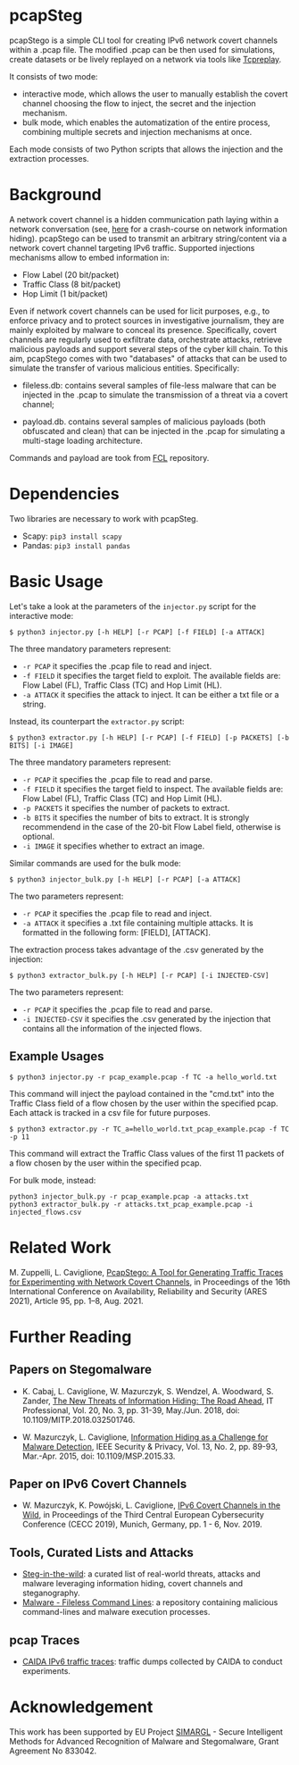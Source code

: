 # pcapSteg

pcapStego is a simple CLI tool for creating IPv6 network covert channels within a .pcap file. The modified .pcap can be then used for simulations, create datasets or be lively replayed on a network via tools like [Tcpreplay](https://tcpreplay.appneta.com). 

It consists of two mode:
- interactive mode, which allows the user to manually establish the covert channel choosing the flow to inject, the secret and the injection mechanism.
- bulk mode, which enables the automatization of the entire process, combining multiple secrets and injection mechanisms at once.

Each mode consists of two Python scripts that allows the injection and the extraction processes.

<!--the ```injector.py```, which allows the injection of a payload in a given field of a flow, and the ```extractor.py```, which is able to extract the payload from a given field of a flow.-->

# Background

A network covert channel is a hidden communication path laying within a network conversation (see, [here](https://github.com/cdpxe/Network-Covert-Channels-A-University-level-Course/blob/master/README.md) for a crash-course on network information hiding). pcapStego can be used to transmit an arbitrary string/content via a network covert channel targeting IPv6 traffic. Supported injections mechanisms allow to embed information in: 

- Flow Label (20 bit/packet)
- Traffic Class (8 bit/packet)
- Hop Limit (1 bit/packet)

Even if network covert channels can be used for licit purposes, e.g., to enforce privacy and to protect sources in investigative journalism, they are mainly exploited by malware to conceal its presence. Specifically, covert channels are regularly used to exfiltrate data, orchestrate attacks, retrieve malicious payloads and support several steps of the cyber kill chain. To this aim, pcapStego comes with two "databases" of attacks that can be used to simulate the transfer of various malicious entities. Specifically:

- fileless.db: contains several samples of file-less malware that can be injected in the .pcap to simulate the transmission of a threat via a covert channel;

- payload.db. contains several samples of malicious payloads (both obfuscated and clean) that can be injected in the .pcap for simulating a multi-stage loading architecture.  

Commands and payload are took from [FCL](https://github.com/chenerlich/FCL) repository.

# Dependencies
Two libraries are necessary to work with pcapSteg.
- Scapy:
```pip3 install scapy```
- Pandas:
```pip3 install pandas```


# Basic Usage
Let's take a look at the parameters of the ```injector.py``` script for the interactive mode: 
```
$ python3 injector.py [-h HELP] [-r PCAP] [-f FIELD] [-a ATTACK] 
```
The three mandatory parameters represent: 
- ```-r PCAP``` it specifies the .pcap file to read and inject.
- ```-f FIELD``` it specifies the target field to exploit. The available fields are: Flow Label (FL), Traffic Class (TC) and Hop Limit (HL).
- ```-a ATTACK``` it specifies the attack to inject. It can be either a txt file or a string.

Instead, its counterpart the ```extractor.py``` script: 
```
$ python3 extractor.py [-h HELP] [-r PCAP] [-f FIELD] [-p PACKETS] [-b BITS] [-i IMAGE]
```
The three mandatory parameters represent: 
- ```-r PCAP``` it specifies the .pcap file to read and parse.
- ```-f FIELD``` it specifies the target field to inspect. The available fields are: Flow Label (FL), Traffic Class (TC) and Hop Limit (HL).
- ```-p PACKETS``` it specifies the number of packets to extract.
- ```-b BITS``` it specifies the number of bits to extract. It is strongly recommendend in the case of the 20-bit Flow Label field, otherwise is optional.
- ```-i IMAGE``` it specifies whether to extract an image.

Similar commands are used for the bulk mode:  
```
$ python3 injector_bulk.py [-h HELP] [-r PCAP] [-a ATTACK] 
```
The two parameters represent: 
- ```-r PCAP``` it specifies the .pcap file to read and inject.
- ```-a ATTACK``` it specifies a .txt file containing multiple attacks. It is formatted in the following form: [FIELD], [ATTACK].

The extraction process takes advantage of the .csv generated by the injection:
```
$ python3 extractor_bulk.py [-h HELP] [-r PCAP] [-i INJECTED-CSV]
```
The two parameters represent: 
- ```-r PCAP``` it specifies the .pcap file to read and parse.
- ```-i INJECTED-CSV``` it specifies the .csv generated by the injection that contains all the information of the injected flows.

## Example Usages
```
$ python3 injector.py -r pcap_example.pcap -f TC -a hello_world.txt
```
This command will inject the payload contained in the "cmd.txt" into the Traffic Class field of a flow chosen by the user within the specified pcap.
Each attack is tracked in a csv file for future purposes.

```
$ python3 extractor.py -r TC_a=hello_world.txt_pcap_example.pcap -f TC -p 11
```
This command will extract the Traffic Class values of the first 11 packets of a flow chosen by the user within the specified pcap.

For bulk mode, instead: 
```
python3 injector_bulk.py -r pcap_example.pcap -a attacks.txt
python3 extractor_bulk.py -r attacks.txt_pcap_example.pcap -i injected_flows.csv
```

# Related Work

M. Zuppelli, L. Caviglione, [PcapStego: A Tool for Generating Traffic Traces for Experimenting with Network Covert Channels](https://dl.acm.org/doi/10.1145/3465481.3470067), in Proceedings of the 16th International Conference on Availability, Reliability and Security (ARES 2021), Article 95, pp. 1–8, Aug. 2021.

# Further Reading

## Papers on Stegomalware

* K. Cabaj, L. Caviglione, W. Mazurczyk, S. Wendzel, A. Woodward, S. Zander, [The New Threats of Information Hiding: The Road Ahead](https://ieeexplore.ieee.org/abstract/document/8378979), IT Professional, Vol. 20, No. 3, pp. 31-39, May./Jun. 2018, doi: 10.1109/MITP.2018.032501746.

* W. Mazurczyk, L. Caviglione, [Information Hiding as a Challenge for Malware Detection](https://ieeexplore.ieee.org/document/7085644), IEEE Security & Privacy, Vol. 13, No. 2, pp. 89-93, Mar.-Apr. 2015, doi: 10.1109/MSP.2015.33.

## Paper on IPv6 Covert Channels

* W. Mazurczyk, K. Powójski, L. Caviglione, [IPv6 Covert Channels in the Wild](https://dl.acm.org/doi/10.1145/3360664.3360674), in Proceedings of the Third Central European Cybersecurity Conference (CECC 2019), Munich, Germany, pp. 1 - 6, Nov. 2019. 

## Tools, Curated Lists and Attacks

* [Steg-in-the-wild](https://github.com/lucacav/steg-in-the-wild): a curated list of real-world threats, attacks and malware leveraging information hiding, covert channels and steganography.
* [Malware - Fileless Command Lines](https://github.com/chenerlich/FCL): a repository containing malicious command-lines and malware execution processes.

## pcap Traces
* [CAIDA IPv6 traffic traces](https://www.caida.org/data/passive/passive_dataset.xml): traffic dumps collected by CAIDA to conduct experiments.

# Acknowledgement 

This work has been supported by EU Project [SIMARGL](https://simargl.eu) - Secure Intelligent Methods for Advanced Recognition of Malware and Stegomalware, Grant Agreement No 833042.
